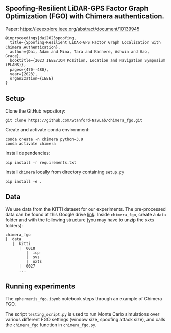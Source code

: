 ## Spoofing-Resilient LiDAR-GPS Factor Graph Optimization (FGO) with Chimera authentication.

Paper: https://ieeexplore.ieee.org/abstract/document/10139945
```
@inproceedings{dai2023spoofing,
  title={Spoofing-Resilient LiDAR-GPS Factor Graph Localization with Chimera Authentication},
  author={Dai, Adam and Mina, Tara and Kanhere, Ashwin and Gao, Grace},
  booktitle={2023 IEEE/ION Position, Location and Navigation Symposium (PLANS)},
  pages={470--480},
  year={2023},
  organization={IEEE}
}
```

## Setup

Clone the GitHub repository:

    git clone https://github.com/Stanford-NavLab/chimera_fgo.git

Create and activate conda environment:

    conda create -n chimera python=3.9
    conda activate chimera
    
Install dependencies:

    pip install -r requirements.txt
   
Install `chimera` locally from directory containing `setup.py`
   
    pip install -e .

## Data
We use data from the KITTI dataset for our experiments. The pre-processed data can be found at this Google drive [link](https://drive.google.com/drive/folders/17K4qRPXs8pU1r1awYJjoh5m6WK9RJrGX?usp=sharing). 
Inside `chimera_fgo`, create a `data` folder and with the following structure (you may have to unzip the `oxts` folders):
```
chimera_fgo
|  data
   |  kitti
      |  0018
         |  icp
         |  svs
         |  oxts      
      |  0027
      ...
```

## Running experiments
The `ephermeris_fgo.ipynb` notebook steps through an example of Chimera FGO.

The script `testing_script.py` is used to run Monte Carlo simulations over various different FGO settings (window size, spoofing attack size), and calls the `chimera_fgo` function in `chimera_fgo.py`.
